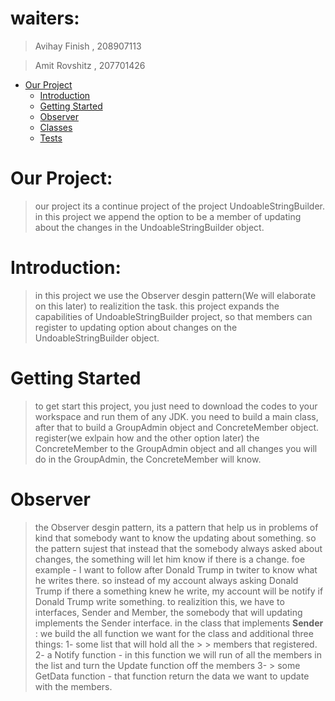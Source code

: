 # waiters:
> Avihay Finish , 208907113

> Amit Rovshitz , 207701426

- [Our Project](#our-project)
    - [Introduction](#introduction)
    - [Getting Started](#getting-started)
    - [Observer](#observer)
    - [Classes](#classes)
    - [Tests](#Tests)


# Our Project:

> our project its a continue project of the project UndoableStringBuilder. 
> in this project we append the option to be a member of updating about the changes in the UndoableStringBuilder object.


# Introduction:

> in this project we use the Observer desgin pattern(We will elaborate on this later) to realizition the task.
> this project expands the capabilities of UndoableStringBuilder project, so that members can register to updating option about changes on
> the UndoableStringBuilder object. 

# Getting Started

> to get start this project, you just need to download the codes to your workspace and run them of any JDK.
> you need to build a main class, after that to build a GroupAdmin object and ConcreteMember object. register(we exlpain how and the other option later)
> the ConcreteMember to the GroupAdmin object and all changes you will do in the GroupAdmin, the ConcreteMember will know. 

# Observer

> the Observer desgin pattern, its a pattern that help us in problems of kind that somebody want to know the updating about something. so the pattern sujest
> that instead that the somebody always asked about changes, the something will let him know if there is a change.
> foe example - I want to follow after Donald Trump in twiter to know what he writes there. so instead of my account always asking Donald Trump if there a something
> knew he write,  my account will be notify if Donald Trump write something.
> to realizition this, we have to interfaces, Sender and Member, the somebody that will updating implements the Sender interface.
> in the class that implements **Sender** :    we build the all function we want for the class and additional three things:    1- some list that will hold all the > > members that registered.    2- a Notify function - in this function we will run of all the members in the list and turn the Update function off the members    3- > some GetData function - that function return the data we want to update with the members.   
